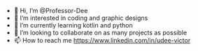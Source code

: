 - 👋 Hi, I’m @Professor-Dee
- 👀 I’m interested in coding and graphic designs
- 🌱 I’m currently learning kotlin and python
- 💞️ I’m looking to collaborate on as many projects as possible
- 📫 How to reach me https://www.linkedin.com/in/udee-victor
<!---
Professor-Dee/Professor-Dee is a ✨ special ✨ repository because its `README.md` (this file) appears on your GitHub profile.
You can click the Preview link to take a look at your changes.
--->
